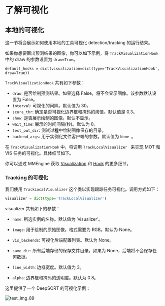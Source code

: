 # 了解可视化

## 本地的可视化

这一节将会展示如何使用本地的工具可视化 detection/tracking 的运行结果。

如果你想要画出预测结果的图像，你可以如下示例，将 `TrackVisualizationHook` 中的 draw 的参数设置为 `draw=True`。

```shell
default_hooks = dict(visualization=dict(type='TrackVisualizationHook', draw=True))
```

`TrackVisualizationHook` 共有如下参数：

- `draw`: 是否绘制预测结果。如果选择 False，将不会显示图像。该参数默认设置为 False。
- `interval`: 可视化的间隔。默认值为 30。
- `score_thr`: 确定是否可视化边界框和掩码的阈值。默认值是 0.3。
- `show`: 是否展示绘制的图像。默认不显示。
- `wait_time`: 展示的时间间隔(秒)。默认为 0。
- `test_out_dir`: 测试过程中绘制图像保存的目录。
- `backend_args`: 用于实例化文件客户端的参数。默认值为 `None `。

在 `TrackVisualizationHook` 中，将调用 `TrackLocalVisualizer ` 来实现 MOT 和 VIS 任务的可视化。具体细节如下。

你可以通过 MMEngine 获取  [Visualization](https://github.com/open-mmlab/mmengine/blob/main/docs/en/advanced_tutorials/visualization.md) 和  [Hook](https://github.com/open-mmlab/mmengine/blob/main/docs/en/tutorials/hook.md) 的更多细节。

### Tracking 的可视化

我们使用 `TrackLocalVisualizer` 这个类以实现跟踪任务可视化。调用方式如下：

```python
visualizer = dict(type='TrackLocalVisualizer')
```

visualizer 共有如下的参数：

- `name`: 所选实例的名称。默认值为 ‘visualizer’。

- `image`: 用于绘制的原始图像。格式需要为 RGB。默认为 None。

- `vis_backends`: 可视化后端配置列表。默认为 None。

- `save_dir`: 所有后端存储的保存文件目录。如果为 None，后端将不会保存任何数据。

- `line_width`: 边框宽度。默认值为 3。

- `alpha`: 边界框和掩码的透明度。默认为 0.8。

这里提供了一个 DeepSORT 的可视化示例：

![test_img_89](https://user-images.githubusercontent.com/99722489/186062929-6d0e4663-0d8e-4045-9ec8-67e0e41da876.png)
